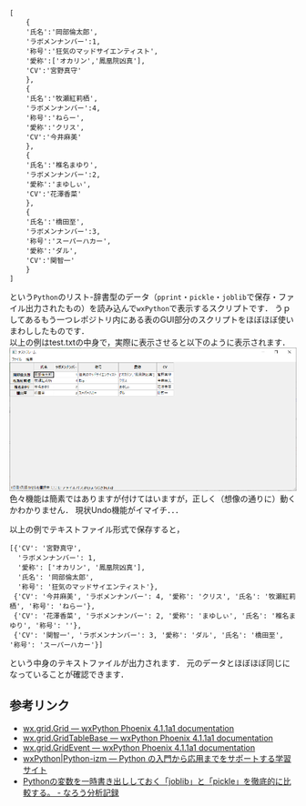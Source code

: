 ```
[
	{
	'氏名':'岡部倫太郎',
	'ラボメンナンバー':1,
	'称号':'狂気のマッドサイエンティスト',
	'愛称':['オカリン','鳳凰院凶真'],
	'CV':'宮野真守'
	},
	{
	'氏名':'牧瀬紅莉栖',
	'ラボメンナンバー':4,
	'称号':'ねらー',
	'愛称':'クリス',
	'CV':'今井麻美'
	},
	{
	'氏名':'椎名まゆり',
	'ラボメンナンバー':2,
	'愛称':'まゆしぃ',
	'CV':'花澤香菜'
	},
	{
	'氏名':'橋田至',
	'ラボメンナンバー':3,
	'称号':'スーパーハカー',
	'愛称':'ダル',
	'CV':'関智一'
	}
]
```
という`Python`のリスト-辞書型のデータ（`pprint`・`pickle`・`joblib`で保存・ファイル出力されたもの）を読み込んで`wxPython`で表示するスクリプトです．
うｐしてあるもう一つレポジトリ内にある表のGUI部分のスクリプトをほぼほぼ使いまわししたものです．<br>
以上の例はtest.txtの中身で，実際に表示させると以下のように表示されます．
<img src="example.png">
色々機能は簡素ではありますが付けてはいますが，正しく（想像の通りに）動くかわかりません．
現状Undo機能がイマイチ．．．

以上の例でテキストファイル形式で保存すると，
```
[{'CV': '宮野真守',
  'ラボメンナンバー': 1,
  '愛称': ['オカリン', '鳳凰院凶真'],
  '氏名': '岡部倫太郎',
  '称号': '狂気のマッドサイエンティスト'},
 {'CV': '今井麻美', 'ラボメンナンバー': 4, '愛称': 'クリス', '氏名': '牧瀬紅莉栖', '称号': 'ねらー'},
 {'CV': '花澤香菜', 'ラボメンナンバー': 2, '愛称': 'まゆしぃ', '氏名': '椎名まゆり', '称号': ''},
 {'CV': '関智一', 'ラボメンナンバー': 3, '愛称': 'ダル', '氏名': '橋田至', '称号': 'スーパーハカー'}]
 ```
 という中身のテキストファイルが出力されます．
 元のデータとほぼほぼ同じになっていることが確認できます．

## 参考リンク

* [wx.grid.Grid — wxPython Phoenix 4.1.1a1 documentation](https://www.wxpython.org/Phoenix/docs/html/wx.grid.Grid.html)
* [wx.grid.GridTableBase — wxPython Phoenix 4.1.1a1 documentation](https://www.wxpython.org/Phoenix/docs/html/wx.grid.GridTableBase.html#wx-grid-gridtablebase)
* [wx.grid.GridEvent — wxPython Phoenix 4.1.1a1 documentation](https://www.wxpython.org/Phoenix/docs/html/wx.grid.GridEvent.html)
* [wxPython|Python-izm — Python の入門から応用までをサポートする学習サイト](https://www.python-izm.com/gui/wxpython/)
* [Pythonの変数を一時書き出ししておく「joblib」と「pickle」を徹底的に比較する。 - なろう分析記録](https://karupoimou.hatenablog.com/entry/2019/05/26/205006)
